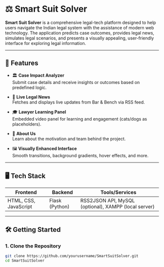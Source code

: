# ⚖️ Smart Suit Solver

**Smart Suit Solver** is a comprehensive legal-tech platform designed to help users navigate the Indian legal system with the assistance of modern web technology. The application predicts case outcomes, provides legal news, simulates legal scenarios, and presents a visually appealing, user-friendly interface for exploring legal information.

---

## 🌟 Features

- 🏛️ **Case Impact Analyzer**  
  Submit case details and receive insights or outcomes based on predefined logic.

- 📰 **Live Legal News**  
  Fetches and displays live updates from Bar & Bench via RSS feed.

- 🎓 **Lawyer Learning Panel**  
  Embedded video panel for learning and engagement (cats/dogs as placeholders).

- 👥 **About Us**  
  Learn about the motivation and team behind the project.

- 🖼️ **Visually Enhanced Interface**  
  Smooth transitions, background gradients, hover effects, and more.

---

## 🖥️ Tech Stack

| Frontend         | Backend         | Tools/Services      |
|------------------|------------------|---------------------|
| HTML, CSS, JavaScript | Flask (Python) | RSS2JSON API, MySQL (optional), XAMPP (local server) |

---

## 🛠️ Getting Started

### 1. Clone the Repository
```bash
git clone https://github.com/yourusername/SmartSuitSolver.git
cd SmartSuitSolver
